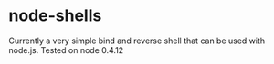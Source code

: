 node-shells
===========

Currently a very simple bind and reverse shell that can be used with node.js. Tested on node 0.4.12
